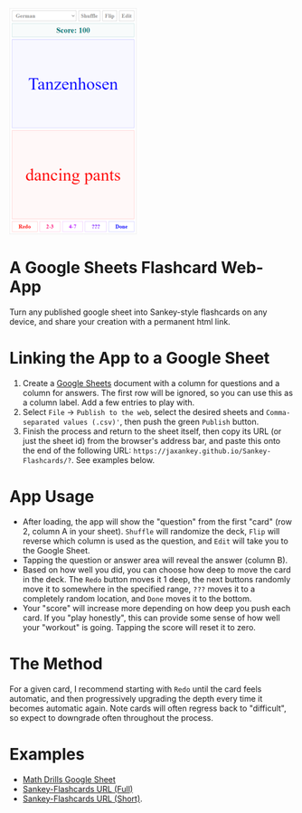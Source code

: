 ![Screenshot](https://github.com/jaxankey/Sankey-Flashcards/raw/main/screenshot.png)

# A Google Sheets Flashcard Web-App

Turn any published google sheet into Sankey-style flashcards on any device, and share your creation with a permanent html link.

# Linking the App to a Google Sheet

 1. Create a [Google Sheets](https://docs.google.com/spreadsheets/u/0/) document with a column for questions and a column for answers. The first row will be ignored, so you can use this as a column label. Add a few entries to play with.
 2. Select `File` -> `Publish to the web`, select the desired sheets and `Comma-separated values (.csv)'`, then push the green `Publish` button.
 3. Finish the process and return to the sheet itself, then copy its URL (or just the sheet id) from the browser's address bar, and paste this onto the end of the following URL: `https://jaxankey.github.io/Sankey-Flashcards/?`. See examples below.

# App Usage

 * After loading, the app will show the "question" from the first "card" (row 2, column A in your sheet). `Shuffle` will randomize the deck, `Flip` will reverse which column is used as the question, and `Edit` will take you to the Google Sheet.
 * Tapping the question or answer area will reveal the answer (column B).
 * Based on how well you did, you can choose how deep to move the card in the deck. The `Redo` button moves it 1 deep, the next buttons randomly move it to somewhere in the specified range, `???` moves it to a completely random location, and `Done` moves it to the bottom.
 * Your "score" will increase more depending on how deep you push each card. If you "play honestly", this can provide some sense of how well your "workout" is going. Tapping the score will reset it to zero.

# The Method

For a given card, I recommend starting with `Redo` until the card feels automatic, and then progressively upgrading the depth every time it becomes automatic again. Note cards will often regress back to "difficult", so expect to downgrade often throughout the process. 

# Examples
 * [Math Drills Google Sheet](https://docs.google.com/spreadsheets/d/1IfWy8aefe9aNUO3OJ2bKv2Vtb28eEx2XUfMyYPiZv8c/)
 * [Sankey-Flashcards URL (Full)](https://jaxankey.github.io/Sankey-Flashcards/?https://docs.google.com/spreadsheets/d/1IfWy8aefe9aNUO3OJ2bKv2Vtb28eEx2XUfMyYPiZv8c/edit#gid=0)
 * [Sankey-Flashcards URL (Short)](https://jaxankey.github.io/Sankey-Flashcards/?1IfWy8aefe9aNUO3OJ2bKv2Vtb28eEx2XUfMyYPiZv8c).
